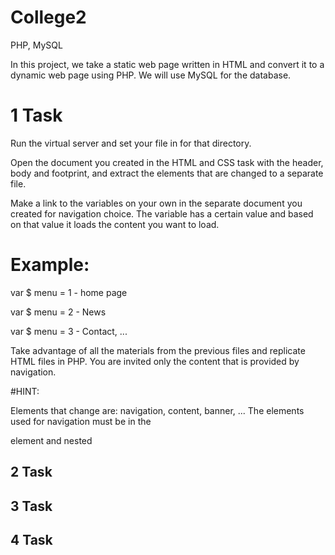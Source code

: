 # College2
PHP, MySQL

In this project, we take a static web page written in HTML and convert it to a dynamic web page using PHP. We will use MySQL for the database.

# 1 Task
Run the virtual server and set your file in for that directory.

Open the document you created in the HTML and CSS task with the header, body and footprint, and extract the elements that are changed to a separate file.

Make a link to the variables on your own in the separate document you created for navigation choice. The variable has a certain value and based on that value it loads the content you want to load.

# Example:

var $ menu = 1 - home page

var $ menu = 2 - News

var $ menu = 3 - Contact, ...

Take advantage of all the materials from the previous files and replicate HTML files in PHP. You are invited only the content that is provided by navigation.

#HINT:

Elements that change are: navigation, content, banner, ...
The elements used for navigation must be in the <nav> element and nested

# 2 Task

# 3 Task

# 4 Task

